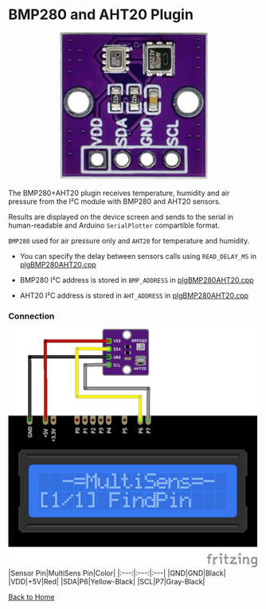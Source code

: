 # BMP280 and AHT20 Plugin
<p align="center"><img src="BMP280AHT20.png"/></p>

The BMP280+AHT20 plugin receives temperature, humidity and air pressure from the I²C module with 
BMP280 and AHT20 sensors.

Results are displayed on the device screen and sends to the serial in human-readable and 
Arduino `SerialPlotter` compartible format.

`BMP280` used for air pressure only and `AHT20` for temperature and humidity.

* You can specify the delay between sensors calls using `READ_DELAY_MS` 
  in [plgBMP280AHT20.cpp](/plgBMP280AHT20.cpp)

* BMP280 I²C address is stored in `BMP_ADDRESS` in [plgBMP280AHT20.cpp](/plgBMP280AHT20.cpp)
* AHT20 I²C address is stored in `AHT_ADDRESS` in [plgBMP280AHT20.cpp](/plgBMP280AHT20.cpp)

### Connection
![BMP280AHT20Connection](BMP280AHT20-CONN.png)
|Sensor Pin|MultiSens Pin|Color|
|:---:|:---:|:---|
|GND|GND|Black|
|VDD|+5V|Red|
|SDA|P6|Yellow-Black|
|SCL|P7|Gray-Black|



[Back to Home](/#supported-devices)


